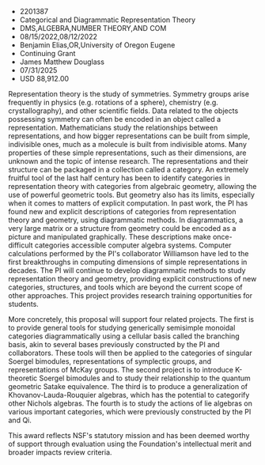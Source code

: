 
* 2201387
* Categorical and Diagrammatic Representation Theory
* DMS,ALGEBRA,NUMBER THEORY,AND COM
* 08/15/2022,08/12/2022
* Benjamin Elias,OR,University of Oregon Eugene
* Continuing Grant
* James Matthew Douglass
* 07/31/2025
* USD 88,912.00

Representation theory is the study of symmetries. Symmetry groups arise
frequently in physics (e.g. rotations of a sphere), chemistry (e.g.
crystallography), and other scientific fields. Data related to the objects
possessing symmetry can often be encoded in an object called a representation.
Mathematicians study the relationships between representations, and how bigger
representations can be built from simple, indivisible ones, much as a molecule
is built from indivisible atoms. Many properties of these simple
representations, such as their dimensions, are unknown and the topic of intense
research. The representations and their structure can be packaged in a
collection called a category. An extremely fruitful tool of the last half
century has been to identify categories in representation theory with categories
from algebraic geometry, allowing the use of powerful geometric tools. But
geometry also has its limits, especially when it comes to matters of explicit
computation. In past work, the PI has found new and explicit descriptions of
categories from representation theory and geometry, using diagrammatic methods.
In diagrammatics, a very large matrix or a structure from geometry could be
encoded as a picture and manipulated graphically. These descriptions make once-
difficult categories accessible computer algebra systems. Computer calculations
performed by the PI's collaborator Williamson have led to the first
breakthroughs in computing dimensions of simple representations in decades. The
PI will continue to develop diagrammatic methods to study representation theory
and geometry, providing explicit constructions of new categories, structures,
and tools which are beyond the current scope of other approaches. This project
provides research training opportunities for students.

More concretely, this proposal will support four related projects. The first is
to provide general tools for studying generically semisimple monoidal categories
diagrammatically using a cellular basis called the branching basis, akin to
several bases previously constructed by the PI and collaborators. These tools
will then be applied to the categories of singular Soergel bimodules,
representations of symplectic groups, and representations of McKay groups. The
second project is to introduce K-theoretic Soergel bimodules and to study their
relationship to the quantum geometric Satake equivalence. The third is to
produce a generalization of Khovanov-Lauda-Rouquier algebras, which has the
potential to categorify other Nichols algebras. The fourth is to study the
actions of lie algebras on various important categories, which were previously
constructed by the PI and Qi.

This award reflects NSF's statutory mission and has been deemed worthy of
support through evaluation using the Foundation's intellectual merit and broader
impacts review criteria.
